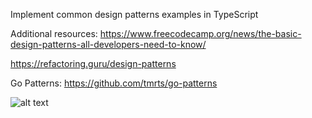 <p>
  Implement common design patterns examples in TypeScript
</p>


Additional resources: 
https://www.freecodecamp.org/news/the-basic-design-patterns-all-developers-need-to-know/

</n>

https://refactoring.guru/design-patterns

</n>

Go Patterns: https://github.com/tmrts/go-patterns


![alt text](https://miro.medium.com/v2/resize:fit:720/format:webp/0*u3LvRB25YEbv_J2Y?raw=true)
